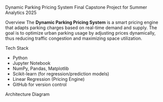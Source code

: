 Dynamic Parking Pricing System
Final Capstone Project for Summer Analytics 2025

Overview
The **Dynamic Parking Pricing System** is a smart pricing engine that adapts parking charges based on real-time demand and supply. The goal is to optimize urban parking usage by adjusting prices dynamically, thus reducing traffic congestion and maximizing space utilization.

Tech Stack
- Python 
- Jupyter Notebook 
- NumPy, Pandas, Matplotlib 
- Scikit-learn (for regression/prediction models)
- Linear Regression (Pricing Engine)
- GitHub for version control

 Architecture Diagram
```mermaid

